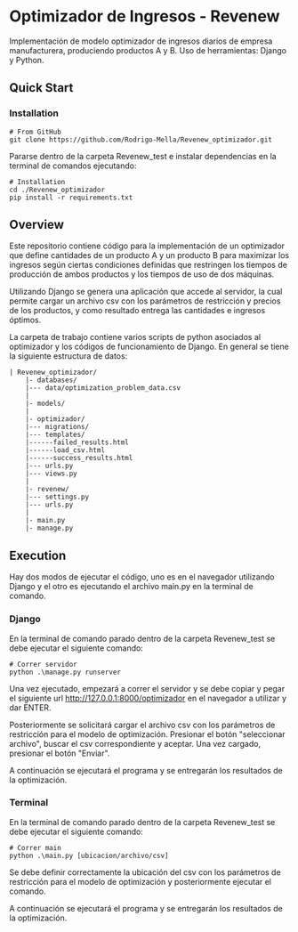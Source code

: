 
# Optimizador de Ingresos - Revenew

Implementación de modelo optimizador de ingresos diarios de empresa manufacturera, produciendo productos A y B. Uso de herramientas: Django y Python. 



## Quick Start

### Installation


```
# From GitHub
git clone https://github.com/Rodrigo-Mella/Revenew_optimizador.git
```

Pararse dentro de la carpeta Revenew_test e instalar dependencias en la terminal de comandos ejecutando: 
```
# Installation
cd ./Revenew_optimizador
pip install -r requirements.txt
```
    
## Overview
Este repositorio contiene código para la implementación de un optimizador que define cantidades de un producto A y un producto B para maximizar los ingresos según ciertas condiciones definidas que restringen los tiempos de producción de ambos productos y los tiempos de uso de dos máquinas. 

Utilizando Django se genera una aplicación que accede al servidor, la cual permite cargar un archivo csv con los parámetros de restricción y precios de los productos, y como resultado entrega las cantidades e ingresos óptimos. 

La carpeta de trabajo contiene varios scripts de python asociados al optimizador y los códigos de funcionamiento de Django. En general se tiene la siguiente estructura de datos: 

```
| Revenew_optimizador/
    |- databases/
    |--- data/optimization_problem_data.csv
    |
    |- models/
    |
    |- optimizador/
    |--- migrations/
    |--- templates/
    |------failed_results.html
    |------load_csv.html
    |------success_results.html
    |--- urls.py
    |--- views.py
    |
    |- revenew/
    |--- settings.py
    |--- urls.py
    |
    |- main.py
    |- manage.py

```



## Execution

Hay dos modos de ejecutar el código, uno es en el navegador utilizando Django y el otro es ejecutando el archivo main.py en la terminal de comando. 

### Django
En la terminal de comando parado dentro de la carpeta Revenew_test se debe ejecutar el siguiente comando: 

```
# Correr servidor
python .\manage.py runserver
```
Una vez ejecutado, empezará a correr el servidor y se debe copiar y pegar el siguiente url http://127.0.0.1:8000/optimizador en el navegador a utilizar y dar ENTER.

Posteriormente se solicitará cargar el archivo csv con los parámetros de restricción para el modelo de optimización. Presionar el botón "seleccionar archivo", buscar el csv correspondiente y aceptar. Una vez cargado, presionar el botón "Enviar".

A continuación se ejecutará el programa y se entregarán los resultados de la optimización. 


### Terminal
En la terminal de comando parado dentro de la carpeta Revenew_test se debe ejecutar el siguiente comando: 

```
# Correr main
python .\main.py [ubicacion/archivo/csv]
```

Se debe definir correctamente la ubicación del csv con los parámetros de restricción para el modelo de optimización y posteriormente ejecutar el comando. 

A continuación se ejecutará el programa y se entregarán los resultados de la optimización. 